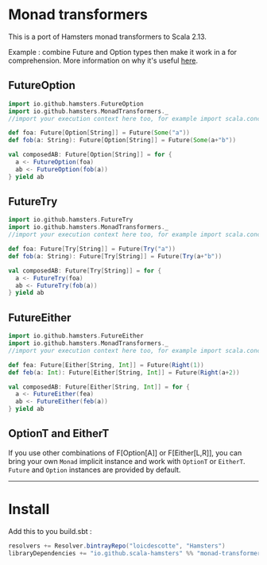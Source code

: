 #  Monad transformers

This is a port of Hamsters monad transformers to Scala 2.13.

Example : combine Future and Option types then make it work in a for comprehension.
More information on why it's useful [here](http://loicdescotte.github.io/posts/scala-compose-option-future/).

## FutureOption

```scala
import io.github.hamsters.FutureOption
import io.github.hamsters.MonadTransformers._
//import your execution context here too, for example import scala.concurrent.ExecutionContext.Implicits.global

def foa: Future[Option[String]] = Future(Some("a"))
def fob(a: String): Future[Option[String]] = Future(Some(a+"b"))

val composedAB: Future[Option[String]] = for {
  a <- FutureOption(foa)
  ab <- FutureOption(fob(a))
} yield ab
```

## FutureTry

```scala
import io.github.hamsters.FutureTry
import io.github.hamsters.MonadTransformers._
//import your execution context here too, for example import scala.concurrent.ExecutionContext.Implicits.global

def foa: Future[Try[String]] = Future(Try("a"))
def fob(a: String): Future[Try[String]] = Future(Try(a+"b"))

val composedAB: Future[Try[String]] = for {
  a <- FutureTry(foa)
  ab <- FutureTry(fob(a))
} yield ab
```

## FutureEither

```scala
import io.github.hamsters.FutureEither
import io.github.hamsters.MonadTransformers._
//import your execution context here too, for example import scala.concurrent.ExecutionContext.Implicits.global

def fea: Future[Either[String, Int]] = Future(Right(1))
def feb(a: Int): Future[Either[String, Int]] = Future(Right(a+2))

val composedAB: Future[Either[String, Int]] = for {
  a <- FutureEither(fea)
  ab <- FutureEither(feb(a))
} yield ab
```

## OptionT and EitherT

If you use other combinations of F[Option[A]] or F[Either[L,R]], you can bring your own `Monad` implicit instance and work with `OptionT` or `EitherT`. `Future` and `Option` instances are provided by default.

---

# Install

Add this to you build.sbt : 

```scala
resolvers += Resolver.bintrayRepo("loicdescotte", "Hamsters") 
libraryDependencies += "io.github.scala-hamsters" %% "monad-transformers" % "1.0.0"
```
